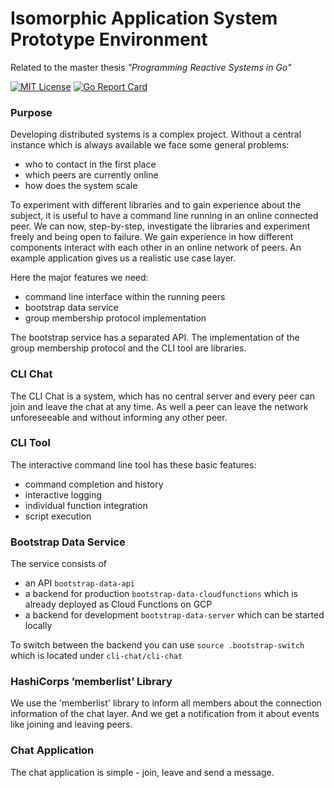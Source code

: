 # Isomorphic Application System Prototype Environment


Related to the master thesis _"Programming Reactive Systems in Go"_

[![MIT License](https://img.shields.io/github/license/mashape/apistatus.svg?maxAge=2592000)](https://github.com/stefanhans/golang-contexting/blob/master/LICENSE)
[![Go Report Card](https://goreportcard.com/badge/github.com/stefanhans/programming-reactive-systems-in-go)](https://goreportcard.com/report/github.com/stefanhans/programming-reactive-systems-in-go)



### Purpose

Developing distributed systems is a complex project. 
Without a central instance which is always available we face some general problems:

- who to contact in the first place
- which peers are currently online
- how does the system scale

To experiment with different libraries and to gain experience about the subject, it is useful to have a command line
running in an online connected peer. 
We can now, step-by-step, investigate the libraries and experiment freely and being open to failure. 
We gain experience in how different components interact with each other in an online network of peers.
An example application gives us a realistic use case layer.

Here the major features we need:

- command line interface within the running peers
- bootstrap data service
- group membership protocol implementation

The bootstrap service has a separated API. The implementation of the group membership protocol and the CLI tool are libraries.


### CLI Chat

The CLI Chat is a system, which has no central server and every peer can join and leave the chat at any time. 
As well a peer can leave the network unforeseeable and without informing any other peer.


### CLI Tool

The interactive command line tool has these basic features:

- command completion and history 
- interactive logging
- individual function integration
- script execution


### Bootstrap Data Service

The service consists of 

- an API `bootstrap-data-api`
- a backend for production `bootstrap-data-cloudfunctions` which is already deployed as Cloud Functions on GCP
- a backend for development `bootstrap-data-server` which can be started locally

To switch between the backend you can use `source .bootstrap-switch` which is located under `cli-chat/cli-chat`


### HashiCorps ’memberlist’ Library

We use the 'memberlist' library to inform all members about the connection information of the chat layer.
And we get a notification from it about events like joining and leaving peers.


### Chat Application

The chat application is simple - join, leave and send a message.





